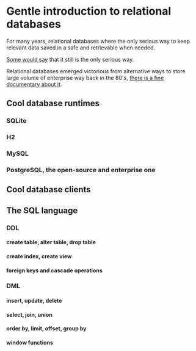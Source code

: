 # Gentle introduction to relational databases

For many years, relational databases where the only serious way to keep relevant
data saved in a safe and retrievable when needed.

[Some would say][0600] that it still is the only serious way.

Relational databases emerged victorious from alternative ways to store large
volume of enterprise way back in the 80's,
[there is a fine documentary about it][0601].

## Cool database runtimes

### SQLite

### H2

### MySQL

### PostgreSQL, the open-source and enterprise one

## Cool database clients

## The SQL language

### DDL

#### create table, alter table, drop table

#### create index, create view

#### foreign keys and cascade operations

### DML

#### insert, update, delete

#### select, join, union

#### order by, limit, offset, group by

#### window functions

[0600]: http://www.sarahmei.com/blog/2013/11/11/why-you-should-never-use-mongodb/
[0601]: https://www.youtube.com/watch?v=z8L202FlmD4
